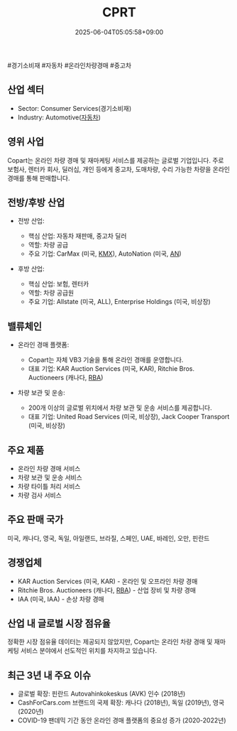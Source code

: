 ﻿---
title: "CPRT"
date: 2025-06-04T05:05:58+09:00
lastmod: 2025-06-04T05:05:58+09:00
type: docs
sidebar:
  open: true
weight: 228
---
<div style="display:none">
  <meta property="article:published_time" content="2025-06-03T20:05:58Z" />
  <meta property="article:modified_time" content="2025-06-03T20:05:58Z" />
</div>
#경기소비재 #자동차 #온라인차량경매 #중고차

## 산업 섹터

- Sector: Consumer Services(경기소비재)
- Industry: Automotive([자동차](/industry-study/자동차/))

## 영위 사업

Copart는 온라인 차량 경매 및 재마케팅 서비스를 제공하는 글로벌 기업입니다. 주로 보험사, 렌터카 회사, 딜러십, 개인 등에게 중고차, 도매차량, 수리 가능한 차량을 온라인 경매를 통해 판매합니다.

## 전방/후방 산업

- 전방 산업:
    
    - 핵심 산업: 자동차 재판매, 중고차 딜러
    - 역할: 차량 공급
    - 주요 기업: CarMax (미국, [KMX](/company-analysis/kmx/)), AutoNation (미국, [AN](/company-analysis/an/))
    
- 후방 산업:
    
    - 핵심 산업: 보험, 렌터카
    - 역할: 차량 공급원
    - 주요 기업: Allstate (미국, ALL), Enterprise Holdings (미국, 비상장)

## 밸류체인

- 온라인 경매 플랫폼:
    
    - Copart는 자체 VB3 기술을 통해 온라인 경매를 운영합니다.
    - 대표 기업: KAR Auction Services (미국, KAR), Ritchie Bros. Auctioneers (캐나다, [RBA](/industry-study/1경제매크로3금리rba/))
    
- 차량 보관 및 운송:
    
    - 200개 이상의 글로벌 위치에서 차량 보관 및 운송 서비스를 제공합니다.
    - 대표 기업: United Road Services (미국, 비상장), Jack Cooper Transport (미국, 비상장)

## 주요 제품

- 온라인 차량 경매 서비스
- 차량 보관 및 운송 서비스
- 차량 타이틀 처리 서비스
- 차량 검사 서비스

## 주요 판매 국가

미국, 캐나다, 영국, 독일, 아일랜드, 브라질, 스페인, UAE, 바레인, 오만, 핀란드

## 경쟁업체

- KAR Auction Services (미국, KAR) - 온라인 및 오프라인 차량 경매
- Ritchie Bros. Auctioneers (캐나다, [RBA](/industry-study/1경제매크로3금리rba/)) - 산업 장비 및 차량 경매
- IAA (미국, IAA) - 손상 차량 경매

## 산업 내 글로벌 시장 점유율

정확한 시장 점유율 데이터는 제공되지 않았지만, Copart는 온라인 차량 경매 및 재마케팅 서비스 분야에서 선도적인 위치를 차지하고 있습니다.

## 최근 3년 내 주요 이슈

- 글로벌 확장: 핀란드 Autovahinkokeskus (AVK) 인수 (2018년)
- CashForCars.com 브랜드의 국제 확장: 캐나다 (2018년), 독일 (2019년), 영국 (2020년)
- COVID-19 팬데믹 기간 동안 온라인 경매 플랫폼의 중요성 증가 (2020-2022년)
